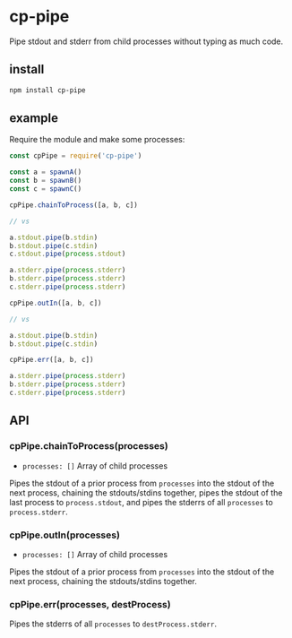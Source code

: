 # cp-pipe

Pipe stdout and stderr from child processes without typing as much code.

## install

```sh
npm install cp-pipe
```

## example

Require the module and make some processes:

```js
const cpPipe = require('cp-pipe')

const a = spawnA()
const b = spawnB()
const c = spawnC()
```

```js
cpPipe.chainToProcess([a, b, c])

// vs

a.stdout.pipe(b.stdin)
b.stdout.pipe(c.stdin)
c.stdout.pipe(process.stdout)

a.stderr.pipe(process.stderr)
b.stderr.pipe(process.stderr)
c.stderr.pipe(process.stderr)
```

```js
cpPipe.outIn([a, b, c])

// vs

a.stdout.pipe(b.stdin)
b.stdout.pipe(c.stdin)
```

```js
cpPipe.err([a, b, c])

a.stderr.pipe(process.stderr)
b.stderr.pipe(process.stderr)
c.stderr.pipe(process.stderr)
```

## API

### cpPipe.chainToProcess(processes)

- `processes: []` Array of child processes

Pipes the stdout of a prior process from `processes` into the stdout of the next process, chaining the stdouts/stdins together, pipes the stdout of the last process to `process.stdout`, and pipes the stderrs of all `processes` to `process.stderr`.

### cpPipe.outIn(processes)

- `processes: []` Array of child processes

Pipes the stdout of a prior process from `processes` into the stdout of the next process, chaining the stdouts/stdins together.

### cpPipe.err(processes, destProcess)

Pipes the stderrs of all `processes` to `destProcess.stderr`.
